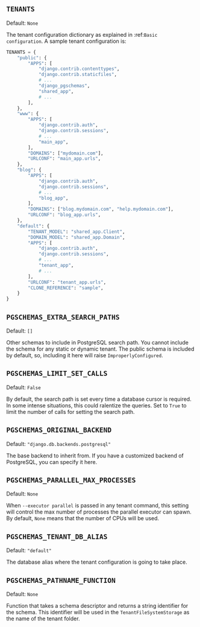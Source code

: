 ## `TENANTS`

Default: `None`

The tenant configuration dictionary as explained in :ref:`Basic configuration`. A sample tenant configuration is:

```python
TENANTS = {
    "public": {
        "APPS": [
            "django.contrib.contenttypes",
            "django.contrib.staticfiles",
            # ...
            "django_pgschemas",
            "shared_app",
            # ...
        ],
    },
    "www": {
        "APPS": [
            "django.contrib.auth",
            "django.contrib.sessions",
            # ...
            "main_app",
        ],
        "DOMAINS": ["mydomain.com"],
        "URLCONF": "main_app.urls",
    },
    "blog": {
        "APPS": [
            "django.contrib.auth",
            "django.contrib.sessions",
            # ...
            "blog_app",
        ],
        "DOMAINS": ["blog.mydomain.com", "help.mydomain.com"],
        "URLCONF": "blog_app.urls",
    },
    "default": {
        "TENANT_MODEL": "shared_app.Client",
        "DOMAIN_MODEL": "shared_app.Domain",
        "APPS": [
            "django.contrib.auth",
            "django.contrib.sessions",
            # ...
            "tenant_app",
            # ...
        ],
        "URLCONF": "tenant_app.urls",
        "CLONE_REFERENCE": "sample",
    }
}
```

## `PGSCHEMAS_EXTRA_SEARCH_PATHS`

Default: `[]`

Other schemas to include in PostgreSQL search path. You cannot include the schema for any static or dynamic tenant. The public schema is included by default, so, including it here will raise `ImproperlyConfigured`.

## `PGSCHEMAS_LIMIT_SET_CALLS`

Default: `False`

By default, the search path is set every time a database cursor is required. In some intense situations, this could ralentize the queries. Set to `True` to limit the number of calls for setting the search path.

## `PGSCHEMAS_ORIGINAL_BACKEND`

Default: `"django.db.backends.postgresql"`

The base backend to inherit from. If you have a customized backend of PostgreSQL, you can specify it here.

## `PGSCHEMAS_PARALLEL_MAX_PROCESSES`

Default: `None`

When `--executor parallel` is passed in any tenant command, this setting will control the max number of processes the parallel executor can spawn. By default, `None` means that the number of CPUs will be used.

## `PGSCHEMAS_TENANT_DB_ALIAS`

Default: `"default"`

The database alias where the tenant configuration is going to take place.

## `PGSCHEMAS_PATHNAME_FUNCTION`

Default: `None`

Function that takes a schema descriptor and returns a string identifier for the schema. This identifier will be used in the `TenantFileSystemStorage` as the name of the tenant folder.
